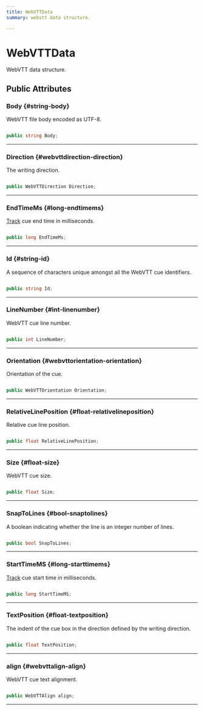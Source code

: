 ```yaml
---
title: WebVTTData
summary: webvtt data structure. 

---
```


# WebVTTData




WebVTT data structure.   





## Public Attributes

### Body {#string-body}

WebVTT file body encoded as UTF-8. 

```csharp

public string Body;

```






-----------

### Direction {#webvttdirection-direction}

The writing direction. 

```csharp

public WebVTTDirection Direction;

```






-----------

### EndTimeMs {#long-endtimems}

[Track](/unity-api/api/UnityEngine.XR.MagicLeap/MLMedia/Player/Track/UnityEngine.XR.MagicLeap.MLMedia.Player.Track.md) cue end time in milliseconds. 

```csharp

public long EndTimeMs;

```






-----------

### Id {#string-id}

A sequence of characters unique amongst all the WebVTT cue identifiers. 

```csharp

public string Id;

```






-----------

### LineNumber {#int-linenumber}

WebVTT cue line number. 

```csharp

public int LineNumber;

```






-----------

### Orientation {#webvttorientation-orientation}

Orientation of the cue. 

```csharp

public WebVTTOrientation Orientation;

```






-----------

### RelativeLinePosition {#float-relativelineposition}

Relative cue line position. 

```csharp

public float RelativeLinePosition;

```






-----------

### Size {#float-size}

WebVTT cue size. 

```csharp

public float Size;

```






-----------

### SnapToLines {#bool-snaptolines}

A boolean indicating whether the line is an integer number of lines. 

```csharp

public bool SnapToLines;

```






-----------

### StartTimeMS {#long-starttimems}

[Track](/unity-api/api/UnityEngine.XR.MagicLeap/MLMedia/Player/Track/UnityEngine.XR.MagicLeap.MLMedia.Player.Track.md) cue start time in milliseconds. 

```csharp

public long StartTimeMS;

```






-----------

### TextPosition {#float-textposition}

The indent of the cue box in the direction defined by the writing direction. 

```csharp

public float TextPosition;

```






-----------

### align {#webvttalign-align}

WebVTT cue text alignment. 

```csharp

public WebVTTAlign align;

```






-----------

